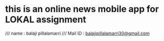 # this is an online news mobile app for LOKAL assignment


/// name : balaji pillalamarri
/// Mail ID : balajipillalamarri30@gmail.com
